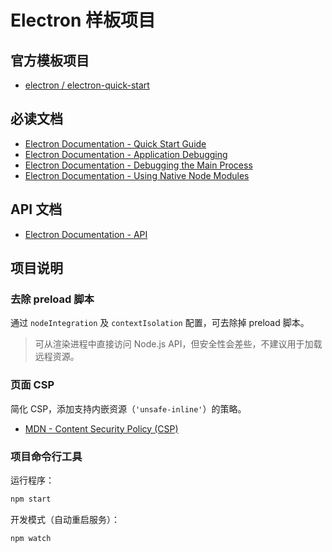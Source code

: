 # Electron 样板项目

## 官方模板项目

- [electron / electron-quick-start](https://github.com/electron/electron-quick-start)

## 必读文档

- [Electron Documentation - Quick Start Guide](https://www.electronjs.org/docs/tutorial/quick-start)
- [Electron Documentation - Application Debugging](https://www.electronjs.org/docs/tutorial/application-debugging)
- [Electron Documentation - Debugging the Main Process](https://www.electronjs.org/docs/tutorial/debugging-main-process)
- [Electron Documentation - Using Native Node Modules](https://www.electronjs.org/docs/tutorial/using-native-node-modules)

## API 文档

- [Electron Documentation - API](https://www.electronjs.org/docs/api)

## 项目说明

### 去除 preload 脚本

通过 `nodeIntegration` 及 `contextIsolation` 配置，可去除掉 preload 脚本。

> 可从渲染进程中直接访问 Node.js API，但安全性会差些，不建议用于加载远程资源。

### 页面 CSP

简化 CSP，添加支持内嵌资源（`'unsafe-inline'`）的策略。

- [MDN - Content Security Policy (CSP)](https://developer.mozilla.org/en-US/docs/Web/HTTP/CSP)

### 项目命令行工具

运行程序：

```bash
npm start
```

开发模式（自动重启服务）：

```bash
npm watch
```
